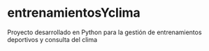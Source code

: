 # entrenamientosYclima
 Proyecto desarrollado en Python para la gestión de entrenamientos deportivos y consulta del clima

